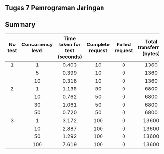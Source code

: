 ## Tugas 7 Pemrograman Jaringan

## Summary
| No test | Concurrency level | Time taken for test (seconds) | Complete request | Failed request | Total transferred (bytes) | Request per second | Time per request (ms) | Transfer rate (Kbytes/sec) |
|:-------:|:-----------------:|:-----------------------------:|:----------------:|:--------------:|:-------------------------:|:------------------:|:---------------------:|:--------------------------:|
|1|1|0.403|10|0|1360|24.81|40.314|3.29|
||5|0.399|10|0|1360|25.09|39.855|3.33|
||10|0.318|10|0|1360|32.29|30.973|4.29|
|2|1|1.135|50|0|6800|44.05|22.703|5.85|
||10|0.762|50|0|6800|65.59|15.246|8.71|
||30|1.061|50|0|6800|47.12|21.221|6.26|
||50|0.720|50|0|6800|69.47|14.395|9.23|
|3|1|3.172|100|0|13600|31.52|31.721|4.19|
||10|2.887|100|0|13600|34.64|28.871|4.60|
||50|1.292|100|0|13600|77.38|12.923|10.28|
||100|7.619|100|0|13600|13.12|76.192|1.74|